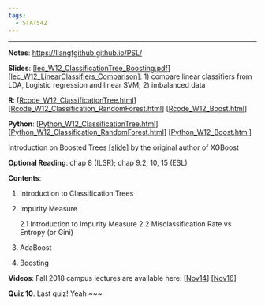 ```yaml
---
tags:
  - STAT542
---
```

---
**Notes**:
https://liangfgithub.github.io/PSL/

**Slides**:
\[[lec_W12_ClassificationTree_Boosting.pdf](https://liangfgithub.github.io/Notes/lec_W12_ClassificationTree_Boosting.pdf)\]
\[[lec_W12_LinearClassifiers_Comparison](https://liangfgithub.github.io/Notes/lec_W12_LinearClassifiers_Comparison.pdf)\]: 1) compare linear classifiers from LDA, Logistic regression and linear SVM; 2) imbalanced data

**R**:
\[[Rcode_W12_ClassificationTree.html](https://liangfgithub.github.io/Rcode_W12_ClassificationTree.html)\]
\[[Rcode_W12_Classification_RandomForest.html](https://liangfgithub.github.io/Rcode_W12_Classification_RandomForest.html)\] 
\[[Rcode_W12_Boost.html](https://liangfgithub.github.io/Rcode_W12_Boost.html)\] 

**Python**:
\[[Python_W12_ClassificationTree.html](https://liangfgithub.github.io/Python_W12_ClassificationTree.html)\]
\[[Python_W12_Classification_RandomForest.html](https://liangfgithub.github.io/Python_W12_Classification_RandomForest.html)\] 
\[[Python_W12_Boost.html](https://liangfgithub.github.io/Python_W12_Boost.html)\] 

Introduction on Boosted Trees \[[slide](https://web.njit.edu/~usman/courses/cs675_spring20/BoostedTree.pdf)\] by the original author of XGBoost

**Optional Reading**:
chap 8 (ILSR); chap 9.2, 10, 15 (ESL)


**Contents**:
1. Introduction to Classification Trees
2. Impurity Measure

   2.1 Introduction to Impurity Measure
   2.2 Misclassification Rate vs Entropy (or Gini)
3. AdaBoost
4. Boosting

**Videos**:
Fall 2018 campus lectures are available here: \[[Nov14](https://youtu.be/wFYDQEnvnKY)\] \[[Nov16](https://youtu.be/YbkoEN699Fc)\]

**Quiz 10**. Last quiz! Yeah ~~~


